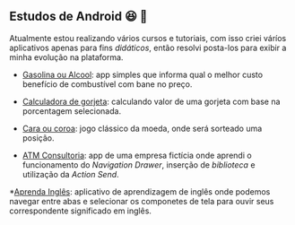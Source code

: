 ## Estudos de Android :satisfied: :iphone: 

Atualmente estou realizando vários cursos e tutoriais, com isso criei váríos aplicativos apenas para fins _didáticos_, então resolvi posta-los para exibir a minha evolução na plataforma. 

* [Gasolina ou Alcool](https://github.com/ViniBza/EstudosAndroid/tree/master/Udemy/Alcoolougasolina): app simples que informa qual o melhor custo benefício de combustível com bane no preço.

* [Calculadora de gorjeta](https://github.com/ViniBza/EstudosAndroid/tree/master/Udemy/Calculadoradegorjeta): calculando valor de uma gorjeta com base na porcentagem selecionada. 

* [Cara ou coroa](https://github.com/ViniBza/EstudosAndroid/tree/master/Udemy/CaraOuCoroa): jogo clássico da moeda, onde será sorteado uma posição.

* [ATM Consultoria](https://github.com/ViniBza/EstudosAndroid/tree/master/Udemy/ATM_Consultoria): app de uma empresa fictícia onde aprendi o funcionamento do _Navigation Drawer_, inserção de _biblioteca_ e utilização da _Action Send_.

*[Aprenda Inglês](https://github.com/ViniBza/EstudosAndroid/tree/master/Udemy/AprendaIngles): aplicativo de aprendizagem de inglês onde podemos navegar entre abas e selecionar os componetes de tela para ouvir seus correspondente significado em inglês.